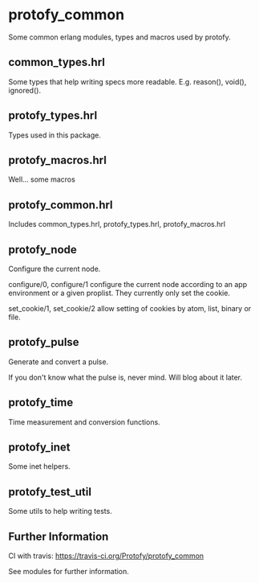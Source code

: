 protofy_common
==============

Some common erlang modules, types and macros used by protofy.

common_types.hrl
-----------------
Some types that help writing specs more readable. E.g. reason(), void(), ignored().


protofy_types.hrl
-----------------
Types used in this package.


protofy_macros.hrl
------------------
Well... some macros


protofy_common.hrl
------------------
Includes common_types.hrl, protofy_types.hrl, protofy_macros.hrl 


protofy_node
------------
Configure the current node.

configure/0, configure/1 configure the current node according to an app environment or a given proplist. They currently only set the cookie.

set_cookie/1, set_cookie/2 allow setting of cookies by atom, list, binary or file.


protofy_pulse
-------------
Generate and convert a pulse.

If you don't know what the pulse is, never mind. Will blog about it later.


protofy_time
------------
Time measurement and conversion functions.


protofy_inet
------------
Some inet helpers.


protofy_test_util
-----------------
Some utils to help writing tests.


Further Information
--------------------
CI with travis: https://travis-ci.org/Protofy/protofy_common

See modules for further information.

